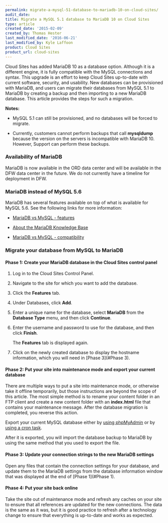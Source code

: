 ```yaml
---
permalink: migrate-a-mysql-51-database-to-mariadb-10-on-cloud-sites/
audit_date:
title: Migrate a MySQL 5.1 database to MariaDB 10 on Cloud Sites
type: article
created_date: '2015-02-09'
created_by: Thomas Hester
last_modified_date: '2016-06-21'
last_modified_by: Kyle Laffoon
product: Cloud Sites
product_url: cloud-sites
---
```


Cloud Sites has added MariaDB 10 as a database option. Although it is a
different engine, it is fully compatible with the MySQL connections and
syntax. This upgrade is an effort to keep Cloud Sites up-to-date with
current software, security, and usability. New databases can be
provisioned with MariaDB, and users can migrate their databases from
MySQL 5.1 to MariaDB by creating a backup and then importing to a new
MariaDB database. This article provides the steps for such a migration.

**Notes:**

-   MySQL 5.1 can still be provisioned, and no databases will be forced
    to migrate.

-   Currently, customers cannot perform backups that call **mysqldump**
    because the version on the servers is incompatible with MariaDB 10.
    However, Support can perform these backups.

### Availability of MariaDB

MariaDB is now available in the ORD data center and will be available in
the DFW data center in the future. We do not currently have a timeline
for deployment in DFW.

### MariaDB instead of MySQL 5.6

MariaDB has several features available on top of what is available for
MySQL 5.6. See the following links for more information:

- [MariaDB vs MySQL - features](https://mariadb.com/kb/en/mariadb/mariadb-vs-mysql-features/)

- [About the MariaDB Knowledge Base](https://mariadb.com/kb/en/meta/about-the-mariadb-knowledge-base/)

- [MariaDB vs MySQL - compatibility](https://mariadb.com/kb/en/mariadb/mariadb-vs-mysql-compatibility/)

### Migrate your database from MySQL to MariaDB

#### Phase 1: Create your MariaDB database in the Cloud Sites control panel

1.  Log in to the Cloud Sites Control Panel.

2.  Navigate to the site for which you want to add the database.

3.  Click the **Features** tab.

4.  Under Databases, click **Add**.

5.  Enter a unique name for the database, select **MariaDB** from the
    **Database Type** menu, and then click **Continue**.

6.  Enter the username and password to use for the database, and then
    click **Finish**.

    The **Features** tab is displayed again.

7.  Click on the newly created database to display the hostname
    information, which you will need in [Phase 3](#Phase 3).


#### Phase 2: Put your site into maintenance mode and export your current database

There are multiple ways to put a site into maintenance mode, or
otherwise take it offline temporarily, but those instructions are beyond
the scope of this article. The most simple method is to rename your
content folder in an FTP client and create a new content folder with an
**index.html** file that contains your maintenance message. After the
database migration is completed, you reverse this action.

Export your current MySQL database either by [using phpMyAdmin](/how-to/backup-your-mysql-database-with-phpmyadmin) or by [using a cron task](/how-to/how-do-i-schedule-a-cron-job-for-cloud-sites).

After it is exported, you will import the database backup to MariaDB by
using the same method that you used to export the file.

#### Phase 3: Update your connection strings to the new MariaDB settings

Open any files that contain the connection settings for your database,
and update them to the MariaDB settings from the database
information window that was displayed at the end of [Phase 1](#Phase 1).

#### Phase 4: Put your site back online

Take the site out of maintenance mode and refresh any caches on your
site to ensure that all references are updated for the new connections.
The data is the same as it was, but it is good practice to refresh after
a technology change to ensure that everything is up-to-date and works as
expected.
